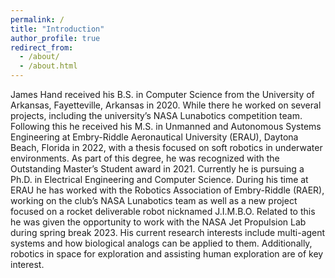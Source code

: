 ```yaml
---
permalink: /
title: "Introduction"
author_profile: true
redirect_from: 
  - /about/
  - /about.html
---
```


James Hand received his B.S. in Computer Science from the University of Arkansas, Fayetteville, Arkansas in 2020. While there he worked on several projects, including the university’s NASA Lunabotics competition team. Following this he received his M.S. in Unmanned and Autonomous Systems Engineering at Embry-Riddle Aeronautical University (ERAU), Daytona Beach, Florida in 2022, with a thesis focused on soft robotics in underwater environments. As part of this degree, he was recognized with the Outstanding Master’s Student award in 2021. Currently he is pursuing a Ph.D. in Electrical Engineering and Computer Science. During his time at ERAU he has worked with the Robotics Association of Embry-Riddle (RAER), working on the club’s NASA Lunabotics team as well as a new project focused on a rocket deliverable robot nicknamed J.I.M.B.O. Related to this he was given the opportunity to work with the NASA Jet Propulsion Lab during spring break 2023. His current research interests include multi-agent systems and how biological analogs can be applied to them. Additionally, robotics in space for exploration and assisting human exploration are of key interest.

